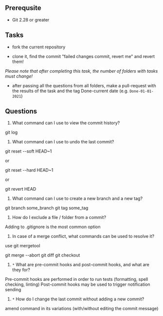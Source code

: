 ## Prerequsite

* Git 2.28 or greater

## Tasks

* fork the current repository

* clone it, find the commit "failed changes commit, revert me" and revert them! 

*Please note that after completing this task, the number of folders with tasks must change!*

* after passing all the questions from all folders, make a pull-request with the results of the task and the tag Done-current date (e.g. `Done-01-01-2021`)


## Questions

1. What command can I use to view the commit history?

git log

1. What command can I use to undo the last commit?

git reset --soft HEAD~1

or

git reset --hard HEAD~1

or

git revert HEAD

1. What command can I use to create a new branch and a new tag?

git branch some_branch
git tag some_tag

1. How do I exclude a file / folder from a commit?

Adding to .gitignore is the most common option

1. In case of a merge conflict, what commands can be used to resolve it?

use git mergetool

git merge --abort
git diff 
git checkout

1. `*` What are pre-commit hooks and post-commit hooks, and what are they for?

Pre-commit hooks are performed in order to run tests (formatting, spell checking, linting)
Post-commit hooks may be used to trigger notification sending 

1. `*` How do I change the last commit without adding a new commit?

amend command in its variations (with/without editing the commit message)
